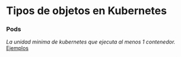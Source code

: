 # Tipos de objetos en Kubernetes

### Pods
_La unidad minima de kubernetes que ejecuta al menos 1 contenedor._
[Ejemplos](https://github.com/albertoff7/cmd/tree/master/kubernetes/samples/pods)
